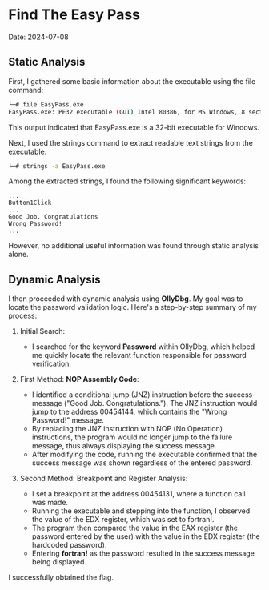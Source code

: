 # Find The Easy Pass
Date: 2024-07-08

## Static Analysis
First, I gathered some basic information about the executable using the file command:

```bash
└─# file EasyPass.exe 
EasyPass.exe: PE32 executable (GUI) Intel 80386, for MS Windows, 8 sections
```

This output indicated that EasyPass.exe is a 32-bit executable for Windows.

Next, I used the strings command to extract readable text strings from the executable:

```bash
└─# strings -a EasyPass.exe
```

Among the extracted strings, I found the following significant keywords:

```plaintext
...
Button1Click
...
Good Job. Congratulations
Wrong Password!
...
```

However, no additional useful information was found through static analysis alone.

## Dynamic Analysis
I then proceeded with dynamic analysis using **OllyDbg**. My goal was to locate the password validation logic. Here's a step-by-step summary of my process:

1. Initial Search:

    * I searched for the keyword **Password** within OllyDbg, which helped me quickly locate the relevant function responsible for password verification.
2. First Method: **NOP Assembly Code**:

    * I identified a conditional jump (JNZ) instruction before the success message ("Good Job. Congratulations."). The JNZ instruction would jump to the address 00454144, which contains the "Wrong Password!" message.
    * By replacing the JNZ instruction with NOP (No Operation) instructions, the program would no longer jump to the failure message, thus always displaying the success message.
    * After modifying the code, running the executable confirmed that the success message was shown regardless of the entered password.
3. Second Method: Breakpoint and Register Analysis:

    * I set a breakpoint at the address 00454131, where a function call was made.
    * Running the executable and stepping into the function, I observed the value of the EDX register, which was set to fortran!.
    * The program then compared the value in the EAX register (the password entered by the user) with the value in the EDX register (the hardcoded password).
    * Entering **fortran!** as the password resulted in the success message being displayed.

I successfully obtained the flag.

